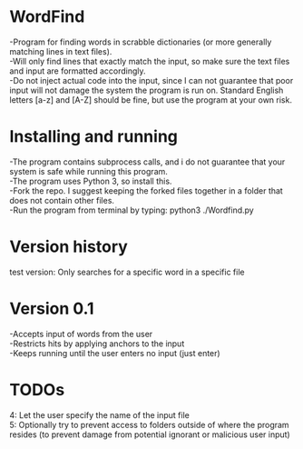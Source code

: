 # WordFind
-Program for finding words in scrabble dictionaries (or more generally matching lines in text files).  
-Will only find lines that exactly match the input, so make sure the text files and input are formatted accordingly.  
-Do not inject actual code into the input, since I can not guarantee that poor input will not damage the system the program is run on. Standard English letters [a-z] and [A-Z] should be fine, but use the program at your own risk.  

# Installing and running
-The program contains subprocess calls, and i do not guarantee that your system is safe while running this program.  
-The program uses Python 3, so install this.  
-Fork the repo. I suggest keeping the forked files together in a folder that does not contain other files.  
-Run the program from terminal by typing: python3 ./Wordfind.py  

# Version history
test version: Only searches for a specific word in a specific file

# Version 0.1
-Accepts input of words from the user  
-Restricts hits by applying anchors to the input  
-Keeps running until the user enters no input (just enter)  

# TODOs
4: Let the user specify the name of the input file  
5: Optionally try to prevent access to folders outside of where the program resides (to prevent damage from potential ignorant or malicious user input)  
